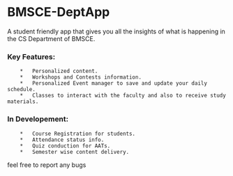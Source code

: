# BMSCE-DeptApp

A student friendly app that gives you all the insights of what is happening in the CS Department of BMSCE.

### Key Features:
        *   Personalized content.
        *   Workshops and Contests information.
        *   Personalized Event manager to save and update your daily schedule.
        *   Classes to interact with the faculty and also to receive study materials.


### In Developement:
        *   Course Registration for students.
        *   Attendance status info.
        *   Quiz conduction for AATs.
        *   Semester wise content delivery.


feel free to report any bugs

